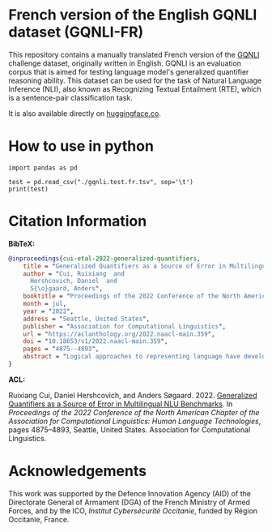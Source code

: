 # French version of the English GQNLI dataset (GQNLI-FR)

This repository contains a manually translated French version of the [GQNLI](https://github.com/ruixiangcui/GQNLI) challenge dataset, originally written in English. GQNLI is an evaluation corpus that is aimed for testing language model's generalized quantifier reasoning ability. This dataset can be used for the task of Natural Language Inference (NLI), also known as Recognizing Textual Entailment (RTE), which is a sentence-pair classification task.

It is also available directly on [huggingface.co](https://huggingface.co/datasets/maximoss/gqnli-fr).

# How to use in python

```
import pandas as pd

test = pd.read_csv("./gqnli.test.fr.tsv", sep='\t')
print(test)
```

# Citation Information

**BibTeX:**

````BibTeX
@inproceedings{cui-etal-2022-generalized-quantifiers,
    title = "Generalized Quantifiers as a Source of Error in Multilingual {NLU} Benchmarks",
    author = "Cui, Ruixiang  and
      Hershcovich, Daniel  and
      S{\o}gaard, Anders",
    booktitle = "Proceedings of the 2022 Conference of the North American Chapter of the Association for Computational Linguistics: Human Language Technologies",
    month = jul,
    year = "2022",
    address = "Seattle, United States",
    publisher = "Association for Computational Linguistics",
    url = "https://aclanthology.org/2022.naacl-main.359",
    doi = "10.18653/v1/2022.naacl-main.359",
    pages = "4875--4893",
    abstract = "Logical approaches to representing language have developed and evaluated computational models of quantifier words since the 19th century, but today{'}s NLU models still struggle to capture their semantics. We rely on Generalized Quantifier Theory for language-independent representations of the semantics of quantifier words, to quantify their contribution to the errors of NLU models. We find that quantifiers are pervasive in NLU benchmarks, and their occurrence at test time is associated with performance drops. Multilingual models also exhibit unsatisfying quantifier reasoning abilities, but not necessarily worse for non-English languages. To facilitate directly-targeted probing, we present an adversarial generalized quantifier NLI task (GQNLI) and show that pre-trained language models have a clear lack of robustness in generalized quantifier reasoning.",
}
````

**ACL:**

Ruixiang Cui, Daniel Hershcovich, and Anders Søgaard. 2022. [Generalized Quantifiers as a Source of Error in Multilingual NLU Benchmarks](https://aclanthology.org/2022.naacl-main.359). In *Proceedings of the 2022 Conference of the North American Chapter of the Association for Computational Linguistics: Human Language Technologies*, pages 4875–4893, Seattle, United States. Association for Computational Linguistics.

# Acknowledgements

This work was supported by the Defence Innovation Agency (AID) of the Directorate General of Armament (DGA) of the French Ministry of Armed Forces, and by the ICO, _Institut Cybersécurité Occitanie_, funded by Région Occitanie, France.
